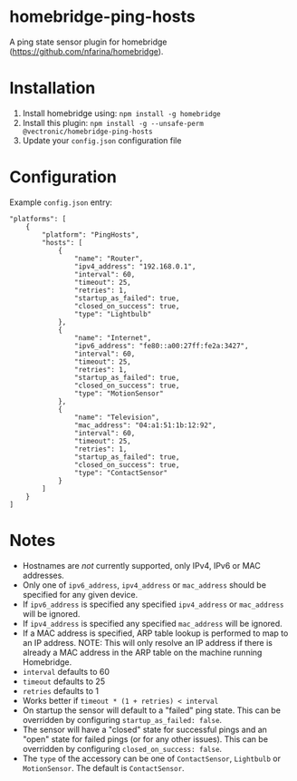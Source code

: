# homebridge-ping-hosts
A ping state sensor plugin for homebridge (https://github.com/nfarina/homebridge).

# Installation
1. Install homebridge using: `npm install -g homebridge`
2. Install this plugin: `npm install -g --unsafe-perm @vectronic/homebridge-ping-hosts`
3. Update your `config.json` configuration file

# Configuration
Example `config.json` entry:

```
"platforms": [
    {
        "platform": "PingHosts",
        "hosts": [
            {
                "name": "Router",
                "ipv4_address": "192.168.0.1",
                "interval": 60,
                "timeout": 25,
                "retries": 1,
                "startup_as_failed": true,
                "closed_on_success": true,
                "type": "Lightbulb"
            },
            {
                "name": "Internet",
                "ipv6_address": "fe80::a00:27ff:fe2a:3427",
                "interval": 60,
                "timeout": 25,
                "retries": 1,
                "startup_as_failed": true,
                "closed_on_success": true,
                "type": "MotionSensor"
            },
            {
                "name": "Television",
                "mac_address": "04:a1:51:1b:12:92",
                "interval": 60,
                "timeout": 25,
                "retries": 1,
                "startup_as_failed": true,
                "closed_on_success": true,
                "type": "ContactSensor"
            }
        ]
    }
]
```

# Notes 
- Hostnames are *not* currently supported, only IPv4, IPv6 or MAC addresses. 
- Only one of `ipv6_address`, `ipv4_address` or `mac_address` should be specified for any given device.
- If `ipv6_address` is specified any specified `ipv4_address` or `mac_address` will be ignored.
- If `ipv4_address` is specified any specified `mac_address` will be ignored.
- If a MAC address is specified, ARP table lookup is performed to map to an IP address. NOTE: This will only resolve an IP address if there is already a MAC address in the ARP table on the machine running Homebridge.
- `interval` defaults to 60
- `timeout` defaults to 25
- `retries` defaults to 1
- Works better if `timeout * (1 + retries) < interval`
- On startup the sensor will default to a "failed" ping state. This can be overridden by configuring `startup_as_failed: false`.
- The sensor will have a "closed" state for successful pings and an "open" state for failed pings (or for any other issues).
This can be overridden by configuring `closed_on_success: false`.
- The `type` of the accessory can be one of `ContactSensor`, `Lightbulb` or `MotionSensor`. The default is `ContactSensor`.
